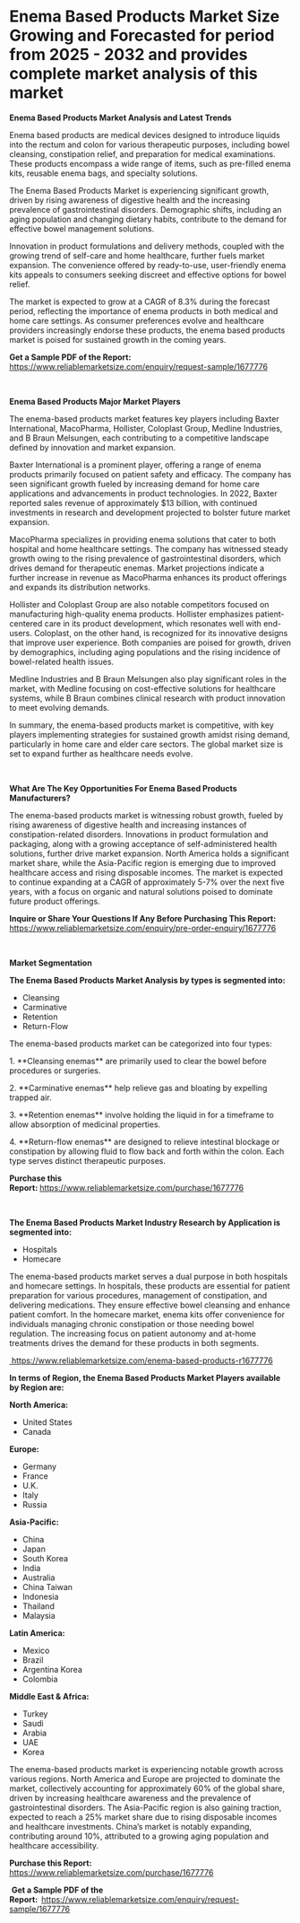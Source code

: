 <p><h1>Enema Based Products Market Size Growing and Forecasted for period from 2025 - 2032 and provides complete market analysis of this market</h1></p><p><strong>Enema Based Products Market Analysis and Latest Trends</strong></p>
<p><p>Enema based products are medical devices designed to introduce liquids into the rectum and colon for various therapeutic purposes, including bowel cleansing, constipation relief, and preparation for medical examinations. These products encompass a wide range of items, such as pre-filled enema kits, reusable enema bags, and specialty solutions. </p><p>The Enema Based Products Market is experiencing significant growth, driven by rising awareness of digestive health and the increasing prevalence of gastrointestinal disorders. Demographic shifts, including an aging population and changing dietary habits, contribute to the demand for effective bowel management solutions. </p><p>Innovation in product formulations and delivery methods, coupled with the growing trend of self-care and home healthcare, further fuels market expansion. The convenience offered by ready-to-use, user-friendly enema kits appeals to consumers seeking discreet and effective options for bowel relief. </p><p>The market is expected to grow at a CAGR of 8.3% during the forecast period, reflecting the importance of enema products in both medical and home care settings. As consumer preferences evolve and healthcare providers increasingly endorse these products, the enema based products market is poised for sustained growth in the coming years.</p></p>
<p><strong>Get a Sample PDF of the Report:&nbsp;</strong> <a href="https://www.reliablemarketsize.com/enquiry/request-sample/1677776?utm_campaign=3168&utm_medium=2&utm_source=Github&utm_content=ia&utm_term=13042025&utm_id=enema-based-products">https://www.reliablemarketsize.com/enquiry/request-sample/1677776</a></p>
<p>&nbsp;</p>
<p><strong>Enema Based Products Major Market Players</strong></p>
<p><p>The enema-based products market features key players including Baxter International, MacoPharma, Hollister, Coloplast Group, Medline Industries, and B Braun Melsungen, each contributing to a competitive landscape defined by innovation and market expansion.</p><p>Baxter International is a prominent player, offering a range of enema products primarily focused on patient safety and efficacy. The company has seen significant growth fueled by increasing demand for home care applications and advancements in product technologies. In 2022, Baxter reported sales revenue of approximately $13 billion, with continued investments in research and development projected to bolster future market expansion.</p><p>MacoPharma specializes in providing enema solutions that cater to both hospital and home healthcare settings. The company has witnessed steady growth owing to the rising prevalence of gastrointestinal disorders, which drives demand for therapeutic enemas. Market projections indicate a further increase in revenue as MacoPharma enhances its product offerings and expands its distribution networks.</p><p>Hollister and Coloplast Group are also notable competitors focused on manufacturing high-quality enema products. Hollister emphasizes patient-centered care in its product development, which resonates well with end-users. Coloplast, on the other hand, is recognized for its innovative designs that improve user experience. Both companies are poised for growth, driven by demographics, including aging populations and the rising incidence of bowel-related health issues.</p><p>Medline Industries and B Braun Melsungen also play significant roles in the market, with Medline focusing on cost-effective solutions for healthcare systems, while B Braun combines clinical research with product innovation to meet evolving demands.</p><p>In summary, the enema-based products market is competitive, with key players implementing strategies for sustained growth amidst rising demand, particularly in home care and elder care sectors. The global market size is set to expand further as healthcare needs evolve.</p></p>
<p>&nbsp;</p>
<p><strong>What Are The Key Opportunities For Enema Based Products Manufacturers?</strong></p>
<p><p>The enema-based products market is witnessing robust growth, fueled by rising awareness of digestive health and increasing instances of constipation-related disorders. Innovations in product formulation and packaging, along with a growing acceptance of self-administered health solutions, further drive market expansion. North America holds a significant market share, while the Asia-Pacific region is emerging due to improved healthcare access and rising disposable incomes. The market is expected to continue expanding at a CAGR of approximately 5-7% over the next five years, with a focus on organic and natural solutions poised to dominate future product offerings.</p></p>
<p><strong>Inquire or Share Your Questions If Any Before Purchasing This Report:</strong> <a href="https://www.reliablemarketsize.com/enquiry/pre-order-enquiry/1677776?utm_campaign=3168&utm_medium=2&utm_source=Github&utm_content=ia&utm_term=13042025&utm_id=enema-based-products">https://www.reliablemarketsize.com/enquiry/pre-order-enquiry/1677776</a></p>
<p>&nbsp;</p>
<p><strong>Market Segmentation</strong></p>
<p><strong>The Enema Based Products Market Analysis by types is segmented into:</strong></p>
<p><ul><li>Cleansing</li><li>Carminative</li><li>Retention</li><li>Return-Flow</li></ul></p>
<p><p>The enema-based products market can be categorized into four types: </p><p>1. **Cleansing enemas** are primarily used to clear the bowel before procedures or surgeries. </p><p>2. **Carminative enemas** help relieve gas and bloating by expelling trapped air. </p><p>3. **Retention enemas** involve holding the liquid in for a timeframe to allow absorption of medicinal properties. </p><p>4. **Return-flow enemas** are designed to relieve intestinal blockage or constipation by allowing fluid to flow back and forth within the colon. Each type serves distinct therapeutic purposes.</p></p>
<p><strong>Purchase this Report:&nbsp;</strong><a href="https://www.reliablemarketsize.com/purchase/1677776?utm_campaign=3168&utm_medium=2&utm_source=Github&utm_content=ia&utm_term=13042025&utm_id=enema-based-products">https://www.reliablemarketsize.com/purchase/1677776</a></p>
<p>&nbsp;</p>
<p><strong>The Enema Based Products Market Industry Research by Application is segmented into:</strong></p>
<p><ul><li>Hospitals</li><li>Homecare</li></ul></p>
<p><p>The enema-based products market serves a dual purpose in both hospitals and homecare settings. In hospitals, these products are essential for patient preparation for various procedures, management of constipation, and delivering medications. They ensure effective bowel cleansing and enhance patient comfort. In the homecare market, enema kits offer convenience for individuals managing chronic constipation or those needing bowel regulation. The increasing focus on patient autonomy and at-home treatments drives the demand for these products in both segments.</p></p>
<p><a href="https://www.reliablemarketsize.com/enema-based-products-r1677776?utm_campaign=3168&utm_medium=2&utm_source=Github&utm_content=ia&utm_term=13042025&utm_id=enema-based-products">&nbsp;https://www.reliablemarketsize.com/enema-based-products-r1677776</a></p>
<p><strong>In terms of Region, the Enema Based Products Market Players available by Region are:</strong></p>
<p>
    <p> <strong> North America: </strong>
        <ul>
            <li>United States</li>
            <li>Canada</li>
        </ul>
        </p> 
    <p> <strong> Europe: </strong>
        <ul>
            <li>Germany</li>
            <li>France</li>
            <li>U.K.</li>
            <li>Italy</li>
            <li>Russia</li>
        </ul>
        </p> 
    <p> <strong> Asia-Pacific: </strong>
        <ul>
            <li>China</li>
            <li>Japan</li>
            <li>South Korea</li>
            <li>India</li>
            <li>Australia</li>
            <li>China Taiwan</li>
            <li>Indonesia</li>
            <li>Thailand</li>
            <li>Malaysia</li>
        </ul>
        </p> 
    <p> <strong> Latin America: </strong>
        <ul>
            <li>Mexico</li>
            <li>Brazil</li>
            <li>Argentina Korea</li>
            <li>Colombia</li>
        </ul>
        </p> 
    <p> <strong> Middle East & Africa: </strong>
        <ul>
            <li>Turkey</li>
            <li>Saudi</li>
            <li>Arabia</li>
            <li>UAE</li>
            <li>Korea</li>
        </ul>
    </p>
    </p>
<p><p>The enema-based products market is experiencing notable growth across various regions. North America and Europe are projected to dominate the market, collectively accounting for approximately 60% of the global share, driven by increasing healthcare awareness and the prevalence of gastrointestinal disorders. The Asia-Pacific region is also gaining traction, expected to reach a 25% market share due to rising disposable incomes and healthcare investments. China’s market is notably expanding, contributing around 10%, attributed to a growing aging population and healthcare accessibility.</p></p>
<p><strong>Purchase this Report: </strong><a href="https://www.reliablemarketsize.com/purchase/1677776?utm_campaign=3168&utm_medium=2&utm_source=Github&utm_content=ia&utm_term=13042025&utm_id=enema-based-products">https://www.reliablemarketsize.com/purchase/1677776</a></p>
<p>&nbsp;<strong>Get a Sample PDF of the Report:&nbsp;&nbsp;</strong><a href="https://www.reliablemarketsize.com/enquiry/request-sample/1677776?utm_campaign=3168&utm_medium=2&utm_source=Github&utm_content=ia&utm_term=13042025&utm_id=enema-based-products">https://www.reliablemarketsize.com/enquiry/request-sample/1677776</a></p>
<p><strong></strong></p>
<p><p></p><p></p><p></p></p>